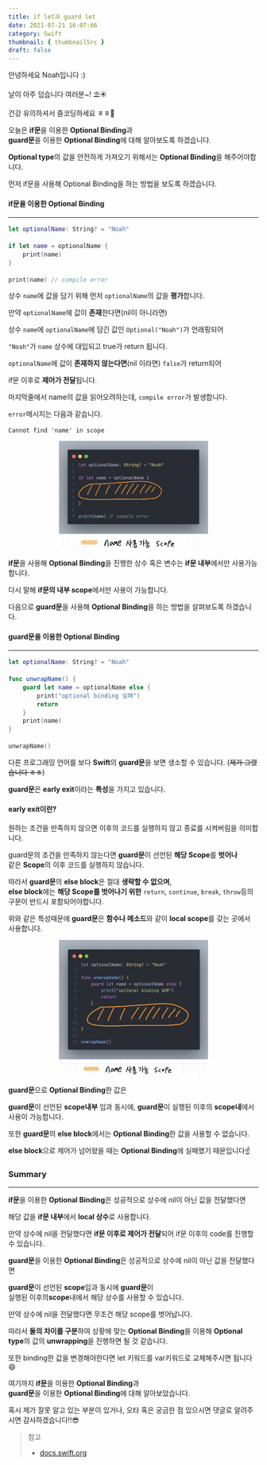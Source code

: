 ```yaml
---
title: if let과 guard let
date: 2021-07-21 16:07:66
category: Swift
thumbnail: { thumbnailSrc }
draft: false
---
```


안녕하세요 Noah입니다 :)

날이 아주 덥습니다 여러분~! ⛱☀️

건강 유의하셔서 즐코딩하세요 ㅎㅎ🍉

오늘은 **if문**을 이용한 **Optional Binding**과  
**guard문**을 이용한 **Optional Binding**에 대해 알아보도록 하겠습니다.

**Optional type**의 값을 안전하게 가져오기 위해서는 **Optional Binding**을 해주어야합니다.

먼저 if문을 사용해 Optional Binding을 하는 방법을 보도록 하겠습니다.

#### if문을 이용한 Optional Binding

---

```swift
let optionalName: String? = "Noah"

if let name = optionalName {
    print(name)
}

print(name) // compile error
```

상수 `name`에 값을 담기 위해 먼저 `optionalName`의 값을 **평가**합니다.

만약 `optionalName`에 값이 **존재**한다면(nil이 아니라면)

상수 `name`에 `optionalName`에 담긴 값인 `Optional("Noah")`가 언래핑되어

`"Noah"`가 `name` 상수에 대입되고 true가 return 됩니다.

`optionalName`에 값이 **존재하지 않는다면**(nil 이라면) `false`가 return되어

if문 이후로 **제어가 전달**됩니다.

마지막줄에서 name의 값을 읽어오려하는데, `compile error`가 발생합니다.

`error`메시지는 다음과 같습니다.

`Cannot find 'name' in scope`

<p align="center">
<img src="assets/2021-07-21/1.png" width="300"/>
</p>

**if문**을 사용해 **Optional Binding**을 진행한 상수 혹은 변수는 **if문 내부**에서만 사용가능합니다.

다시 말해 **if문의 내부 scope**에서만 사용이 가능합니다.

다음으로 **guard문**을 사용해 **Optional Binding**을 하는 방법을 살펴보도록 하겠습니다.

#### guard문을 이용한 Optional Binding

---

```swift
let optionalName: String? = "Noah"

func unwrapName() {
    guard let name = optionalName else {
        print("optional binding 실패")
        return
    }
    print(name)
}

unwrapName()
```

다른 프로그래밍 언어를 보다 **Swift**의 **guard문**을 보면 생소할 수 있습니다. (~~제가 그랬습니다 ㅎㅎ~~)

**guard문**은 **early exit**이라는 **특성**을 가지고 있습니다.

#### early exit이란?

원하는 조건을 만족하지 않으면 이후의 코드를 실행하지 않고 종료를 시켜버림을 의미합니다.

guard문의 조건을 만족하지 않는다면 **guard문**이 선언된 **해당 Scope**를 **벗어나**  
같은 **Scope**의 이후 코드를 실행하지 않습니다.

따라서 **guard문**의 **else block**은 절대 **생략할 수 없으며**,  
**else block**에는 **해당 Scope를 벗어나기 위한** `return`, `continue`, `break`, `throw`등의 구문이 반드시 포함되어야합니다.

위와 같은 특성때문에 **guard문**은 **함수나 메소드**와 같이 **local scope**를 갖는 곳에서 사용합니다.

<p align="center">
<img src="assets/2021-07-21/2.png" width="300"/>
</p>

**guard문**으로 **Optional Binding**한 값은

**guard문**이 선언된 **scope내부** 임과 동시에, **guard문**이 실행된 이후의 **scope내**에서 사용이 가능합니다.

또한 **guard문**의 **else block**에서는 **Optional Binding**한 값을 사용할 수 없습니다.

**else block**으로 제어가 넘어왔을 때는 **Optional Binding**에 실패했기 때문입니다☝️

### Summary

---

**if문**을 이용한 **Optional Binding**은 성공적으로 상수에 nil이 아닌 값을 전달했다면

해당 값을 **if문 내부**에서 **local 상수**로 사용합니다.

만약 상수에 nil을 전달했다면 **if문 이후로 제어가 전달**되어 if문 이후의 code를 진행할 수 있습니다.

**guard문**을 이용한 **Optional Binding**은 성공적으로 상수에 nil이 아닌 값을 전달했다면

**guard문**이 선언된 **scope**임과 동시에 **guard문**이  
실행된 이후의**scope**내에서 해당 상수를 사용할 수 있습니다.

만약 상수에 nil을 전달했다면 무조건 해당 scope를 벗어납니다.

따라서 **둘의 차이를 구분**하여 상황에 맞는 **Optional Binding**을 이용해 **Optional type**의 값의 **unwrapping**을 진행하면 될 것 같습니다.

또한 binding한 값을 변경해야한다면 let 키워드를 var키워드로 교체해주시면 됩니다😄

여기까지 **if문**을 이용한 **Optional Binding**과  
**guard문**을 이용한 **Optional Binding**에 대해 알아보았습니다.

혹시 제가 잘못 알고 있는 부분이 있거나, 오타 혹은 궁금한 점 있으시면 댓글로 알려주시면 감사하겠습니다!!😎

> 참고
>
> - [docs.swift.org](https://docs.swift.org/swift-book/ReferenceManual/Statements.html#grammar_guard-statement)
